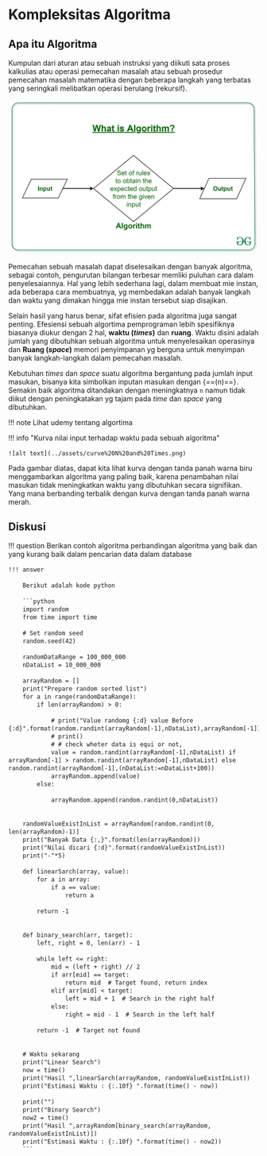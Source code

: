 # Kompleksitas Algoritma

## Apa itu Algoritma

Kumpulan dari aturan atau sebuah instruksi yang diikuti sata proses kalkulias atau operasi pemecahan masalah  atau sebuah prosedur pemecahan masalah matematika dengan beberapa langkah yang terbatas yang seringkali melibatkan operasi berulang (rekursif).

![alt text](../assets/algo.png)

Pemecahan sebuah masalah dapat diselesaikan dengan banyak algoritma, sebagai contoh, pengurutan bilangan terbesar memliki puluhan cara dalam penyelesaiannya. Hal yang lebih sederhana lagi, dalam membuat mie instan, ada beberapa cara membuatnya, yg membedakan adalah banyak langkah dan waktu yang dimakan hingga mie instan tersebut siap disajikan.

Selain hasil yang harus benar, sifat efisien pada algoritma juga sangat penting. Efesiensi sebuah algortima pemprograman lebih spesifiknya biasanya diukur dengan 2 hal, **waktu (_times_)** dan **ruang**. Waktu disini adalah jumlah yang dibutuhkan sebuah algoritma untuk menyelesaikan operasinya dan **Ruang (_space_)** memori penyimpanan yg berguna untuk menyimpan banyak langkah-langkah dalam pemecahan masalah.

Kebutuhan _times_ dan _space_ suatu algoritma bergantung pada jumlah input masukan, bisanya kita simbolkan inputan masukan dengan {==(n)==}. Semakin baik algoritma ditandakan dengan meningkatnya `n` namun tidak diikut dengan peningkatakan yg tajam pada _time_ dan _space_ yang dibutuhkan.

!!! note
    Lihat udemy tentang algortima

!!! info "Kurva nilai input terhadap waktu pada sebuah algoritma"

    ![alt text](../assets/curve%20N%20and%20Times.png)

Pada gambar diatas, dapat kita lihat kurva dengan tanda panah warna biru menggambarkan algoritma yang paling baik, karena penambahan nilai masukan tidak meningkatkan waktu yang dibutuhkan secara signifikan. Yang mana berbanding terbalik dengan kurva dengan tanda panah warna merah.

## Diskusi

!!! question
    Berikan contoh algoritma perbandingan algoritma yang baik dan yang kurang baik dalam pencarian data dalam database

    !!! answer
        
        Berikut adalah kode python 

        ```python
        import random
        from time import time

        # Set random seed
        random.seed(42)

        randomDataRange = 100_000_000
        nDataList = 10_000_000

        arrayRandom = []
        print("Prepare random sorted list")
        for a in range(randomDataRange):
            if len(arrayRandom) > 0:

                # print("Value randomg {:d} value Before {:d}".format(random.randint(arrayRandom[-1],nDataList),arrayRandom[-1]))
                # print()
                # # check wheter data is equi or not,
                value = random.randint(arrayRandom[-1],nDataList) if arrayRandom[-1] > random.randint(arrayRandom[-1],nDataList) else random.randint(arrayRandom[-1],(nDataList:=nDataList+100))
                arrayRandom.append(value)
            else:

                arrayRandom.append(random.randint(0,nDataList))


        randomValueExistInList = arrayRandom[random.randint(0, len(arrayRandom)-1)]
        print("Banyak Data {:,}".format(len(arrayRandom)))
        print("Nilai dicari {:d}".format(randomValueExistInList))
        print("-"*5)

        def linearSarch(array, value):
            for a in array:
                if a == value:
                    return a
                
            return -1


        def binary_search(arr, target):
            left, right = 0, len(arr) - 1
            
            while left <= right:
                mid = (left + right) // 2
                if arr[mid] == target:
                    return mid  # Target found, return index
                elif arr[mid] < target:
                    left = mid + 1  # Search in the right half
                else:
                    right = mid - 1  # Search in the left half
                    
            return -1  # Target not found


        # Waktu sekarang
        print("Linear Search")
        now = time()
        print("Hasil ",linearSarch(arrayRandom, randomValueExistInList))
        print("Estimasi Waktu : {:.10f} ".format(time() - now))

        print("")
        print("Binary Search")
        now2 = time()
        print("Hasil ",arrayRandom[binary_search(arrayRandom, randomValueExistInList)])
        print("Estimasi Waktu : {:.10f} ".format(time() - now2))
        ```
